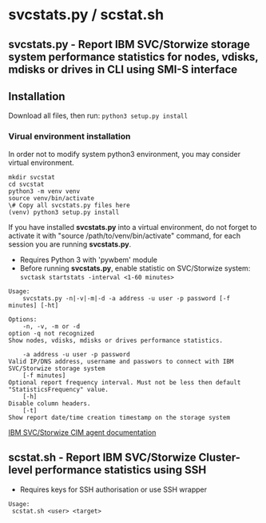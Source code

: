 # svcstats.py / scstat.sh
## svcstats.py - Report IBM SVC/Storwize storage system performance statistics for nodes, vdisks, mdisks or drives in CLI using SMI-S interface

## Installation

Download all files, then run:
```python3 setup.py install```

### Virual environment installation
In order not to modify system python3 environment, you may consider virtual environment.
```
mkdir svcstat
cd svcstat
python3 -m venv venv
source venv/bin/activate
\# Copy all svcstats.py files here
(venv) python3 setup.py install
```

If you have installed **svcstats.py** into a virtual environment, do not forget to activate it with "source /path/to/venv/bin/activate" command, for each session you are running **svcstats.py**.


* Requires Python 3 with 'pywbem' module
* Before running **svcstats.py**, enable statistic on SVC/Storwize system: ```svctask startstats -interval <1-60 minutes>```


```
Usage:
    svcstats.py -n|-v|-m|-d -a address -u user -p password [-f minutes] [-ht]

Options:
    -n, -v, -m or -d
option -q not recognized 
Show nodes, vdisks, mdisks or drives performance statistics.

    -a address -u user -p password
Valid IP/DNS address, username and passwors to connect with IBM SVC/Storwize storage system
    [-f minutes]
Optional report frequency interval. Must not be less then default "StatisticsFrequency" value.
    [-h]
Disable column headers.
    [-t]
Show report date/time creation timestamp on the storage system
```

[IBM SVC/Storwize CIM agent documentation](https://www.ibm.com/support/knowledgecenter/STPVGU/com.ibm.storage.svc.console.720.doc/svc_sdkintro_215ebp.html)

## scstat.sh - Report IBM SVC/Storwize Cluster-level performance statistics using SSH
* Requires keys for SSH authorisation or use SSH wrapper
```
Usage:
 scstat.sh <user> <target>
```
